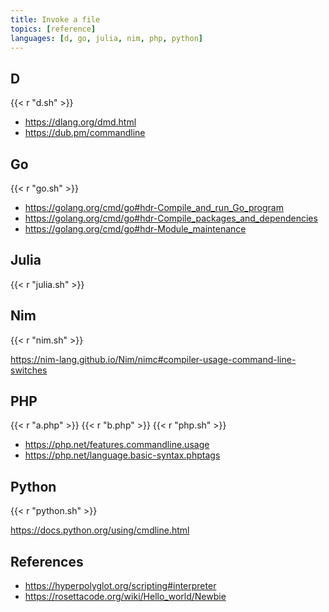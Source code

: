 ```yaml
---
title: Invoke a file
topics: [reference]
languages: [d, go, julia, nim, php, python]
---
```


## D

{{< r "d.sh" >}}

- <https://dlang.org/dmd.html>
- <https://dub.pm/commandline>

## Go

{{< r "go.sh" >}}

- <https://golang.org/cmd/go#hdr-Compile_and_run_Go_program>
- <https://golang.org/cmd/go#hdr-Compile_packages_and_dependencies>
- <https://golang.org/cmd/go#hdr-Module_maintenance>

## Julia

{{< r "julia.sh" >}}

## Nim

{{< r "nim.sh" >}}

<https://nim-lang.github.io/Nim/nimc#compiler-usage-command-line-switches>

## PHP

{{< r "a.php" >}}
{{< r "b.php" >}}
{{< r "php.sh" >}}

- <https://php.net/features.commandline.usage>
- <https://php.net/language.basic-syntax.phptags>

## Python

{{< r "python.sh" >}}

<https://docs.python.org/using/cmdline.html>

## References

- <https://hyperpolyglot.org/scripting#interpreter>
- <https://rosettacode.org/wiki/Hello_world/Newbie>
